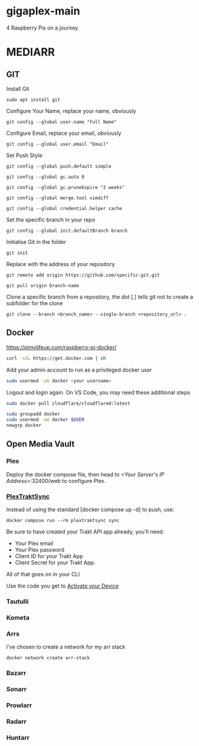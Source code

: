 # gigaplex-main
4 Raspberry Pis on a journey

# MEDIARR

## GIT
Install Git
```
sudo apt install git
```

Configure Your Name, replace your name, obviously
```
git config --global user.name "Full Name"
```
Configure Email, replace your email, obviously
```
git config --global user.email "Email"
```
Set Push Style
```
git config --global push.default simple
```
```
git config --global gc.auto 0
```
```
git config --global gc.pruneExpire "2 weeks"
```
```
git config --global merge.tool vimdiff
```
```
git config --global credential.helper cache
```
Set the specific branch in your repo
```
git config --global init.defaultBranch branch
```
Initialise Git in the folder
```
git init
```

Replace with the address of your repository
```
git remote add origin https://github.com/specific-git.git
```

```
git pull origin branch-name
```

Clone a specific branch from a repository, the dot [.] tells git not to create a subfolder for the clone
```
git clone --branch <branch_name> --single-branch <repository_url> .
```

## Docker
https://pimylifeup.com/raspberry-pi-docker/

```bash
curl -sSL https://get.docker.com | sh
```
Add your admin account to run as a privileged docker user
```bash
sudo usermod -aG docker <your username>
```
Logout and login again.
On VS Code, you may need these additional steps
```bash
sudo docker pull cloudflare/cloudflared:latest
```
```bash
sudo groupadd docker
sudo usermod -aG docker $USER
newgrp docker
```



## Open Media Vault




### Plex
Deploy the docker compose file, then head to *<Your Server's IP Address>*:32400/web to configure Plex.

### [PlexTraktSync](https://github.com/Taxel/PlexTraktSync)

Instead of using the standard [docker compose up -d] to push, use:

```docker
docker compose run --rm plextraktsync sync
```
Be sure to have created your Trakt API app already, you'll need:
* Your Plex email
* Your Plex password
* Client ID for your Trakt App
* Client Secret for your Trakt App. 

All of that goes on in your CLI

Use the code you get to [Activate your Device](https://github.com/Taxel/PlexTraktSync)

### Tautulli

### Kometa

### Arrs
I've chosen to create a network for my arr stack
```docker
docker network create arr-stack
```
### Bazarr
### Sonarr
### Prowlarr
### Radarr
### Huntarr